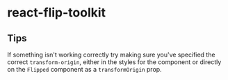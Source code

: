 # react-flip-toolkit



## Tips
If something isn't working correctly try making sure you've specified the correct `transform-origin`, either in the styles for the component or directly on the `Flipped` component as a `transformOrigin` prop.
